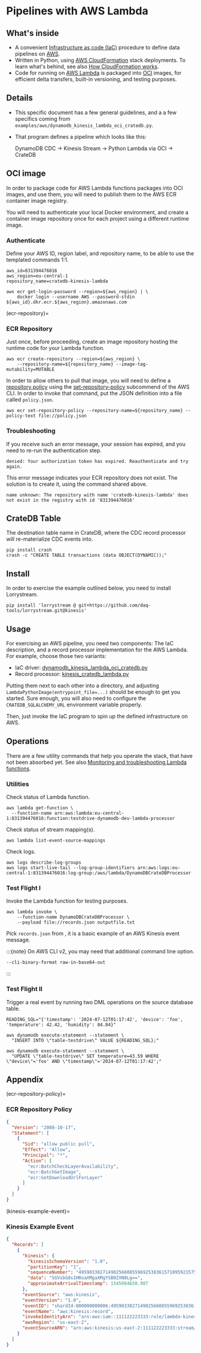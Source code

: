 # Pipelines with AWS Lambda


## What's inside
- A convenient [Infrastructure as code (IaC)] procedure to define data pipelines on [AWS].
- Written in Python, using [AWS CloudFormation] stack deployments. To learn
  what's behind, see also [How CloudFormation works].
- Code for running on [AWS Lambda] is packaged into [OCI] images, for efficient
  delta transfers, built-in versioning, and testing purposes.


## Details
- This specific document has a few general guidelines, and a
  a few specifics coming from `examples/aws/dynamodb_kinesis_lambda_oci_cratedb.py`.
- That program defines a pipeline which looks like this:
  
  DynamoDB CDC -> Kinesis Stream -> Python Lambda via OCI -> CrateDB


## OCI image
In order to package code for AWS Lambda functions packages into OCI images,
and use them, you will need to publish them to the AWS ECR container image
registry.

You will need to authenticate your local Docker environment, and create a
container image repository once for each project using a different runtime
image.

### Authenticate
Define your AWS ID, region label, and repository name, to be able to use
the templated commands 1:1.
```shell
aws_id=831394476016
aws_region=eu-central-1
repository_name=cratedb-kinesis-lambda
```
```shell
aws ecr get-login-password --region=${aws_region} | \
    docker login --username AWS --password-stdin ${aws_id}.dkr.ecr.${aws_region}.amazonaws.com
```

(ecr-repository)=
### ECR Repository
Just once, before proceeding, create an image repository hosting the runtime
code for your Lambda function.
```shell
aws ecr create-repository --region=${aws_region} \
    --repository-name=${repository_name} --image-tag-mutability=MUTABLE
```
In order to allow others to pull that image, you will need to define a
[repository policy] using the [set-repository-policy] subcommend of the AWS CLI.
In order to invoke that command, put the [](project:#ecr-repository-policy)
JSON definition into a file called `policy.json`.
```shell
aws ecr set-repository-policy --repository-name=${repository_name} --policy-text file://policy.json
```

### Troubleshooting
If you receive such an error message, your session has expired, and you need
to re-run the authentication step.
```text
denied: Your authorization token has expired. Reauthenticate and try again.
```

This error message indicates your ECR repository does not exist. The solution
is to create it, using the command shared above.
```text
name unknown: The repository with name 'cratedb-kinesis-lambda' does
not exist in the registry with id '831394476016'
```


## CrateDB Table
The destination table name in CrateDB, where the CDC record
processor will re-materialize CDC events into.
```shell
pip install crash
crash -c "CREATE TABLE transactions (data OBJECT(DYNAMIC));"
```


## Install
In order to exercise the example outlined below, you need to install
Lorrystream.
```shell
pip install 'lorrystream @ git+https://github.com/daq-tools/lorrystream.git@kinesis'
```


## Usage
For exercising an AWS pipeline, you need two components: The IaC description,
and a record processor implementation for the AWS Lambda. For example, choose
those two variants:

- IaC driver: [dynamodb_kinesis_lambda_oci_cratedb.py]
- Record processor: [kinesis_cratedb_lambda.py]

Putting them next to each other into a directory, and adjusting
`LambdaPythonImage(entrypoint_file=...)` should be enough to get you started.
Sure enough, you will also need to configure the `CRATEDB_SQLALCHEMY_URL`
environment variable properly.

Then, just invoke the IaC program to spin up the defined infrastructure on AWS.


## Operations
There are a few utility commands that help you operate the stack, that have not
been absorbed yet. See also [Monitoring and troubleshooting Lambda functions].

### Utilities
Check status of Lambda function.
```shell
aws lambda get-function \
  --function-name arn:aws:lambda:eu-central-1:831394476016:function:testdrive-dynamodb-dev-lambda-processor
```
Check status of stream mapping(s).
```shell
aws lambda list-event-source-mappings
```
Check logs.
```shell
aws logs describe-log-groups
aws logs start-live-tail --log-group-identifiers arn:aws:logs:eu-central-1:831394476016:log-group:/aws/lambda/DynamoDBCrateDBProcessor
```

### Test Flight I
Invoke the Lambda function for testing purposes.
```shell
aws lambda invoke \
    --function-name DynamoDBCrateDBProcessor \
    --payload file://records.json outputfile.txt
```
Pick `records.json` from [](project:#kinesis-example-event), it is a basic
example of an AWS Kinesis event message.

:::{note}
On AWS CLI v2, you may need that additional command line option.
```shell
--cli-binary-format raw-in-base64-out
```
:::

### Test Flight II
Trigger a real event by running two DML operations on the source database table.
```shell
READING_SQL="{'timestamp': '2024-07-12T01:17:42', 'device': 'foo', 'temperature': 42.42, 'humidity': 84.84}"

aws dynamodb execute-statement --statement \
  "INSERT INTO \"table-testdrive\" VALUE ${READING_SQL};"

aws dynamodb execute-statement --statement \
  "UPDATE \"table-testdrive\" SET temperature=43.59 WHERE \"device\"='foo' AND \"timestamp\"='2024-07-12T01:17:42';"
```


## Appendix

(ecr-repository-policy)=
### ECR Repository Policy
```json
{
  "Version": "2008-10-17",
  "Statement": [
    {
      "Sid": "allow public pull",
      "Effect": "Allow",
      "Principal": "*",
      "Action": [
        "ecr:BatchCheckLayerAvailability",
        "ecr:BatchGetImage",
        "ecr:GetDownloadUrlForLayer"
      ]
    }
  ]
}
```

(kinesis-example-event)=
### Kinesis Example Event
```json
{
  "Records": [
    {
      "kinesis": {
        "kinesisSchemaVersion": "1.0",
        "partitionKey": "1",
        "sequenceNumber": "49590338271490256608559692538361571095921575989136588898",
        "data": "SGVsbG8sIHRoaXMgaXMgYSB0ZXN0Lg==",
        "approximateArrivalTimestamp": 1545084650.987
      },
      "eventSource": "aws:kinesis",
      "eventVersion": "1.0",
      "eventID": "shardId-000000000006:49590338271490256608559692538361571095921575989136588898",
      "eventName": "aws:kinesis:record",
      "invokeIdentityArn": "arn:aws:iam::111122223333:role/lambda-kinesis-role",
      "awsRegion": "us-east-2",
      "eventSourceARN": "arn:aws:kinesis:us-east-2:111122223333:stream/lambda-stream"
    }
  ]
}
```


[AWS]: https://en.wikipedia.org/wiki/Amazon_Web_Services
[AWS CloudFormation]: https://docs.aws.amazon.com/AWSCloudFormation/latest/UserGuide/Welcome.html 
[AWS Lambda]: https://en.wikipedia.org/wiki/AWS_Lambda
[dynamodb_kinesis_lambda_oci_cratedb.py]: https://github.com/daq-tools/lorrystream/blob/main/examples/aws/dynamodb_kinesis_lambda_oci_cratedb.py
[example program]: https://github.com/daq-tools/lorrystream/tree/main/examples/aws
[How CloudFormation works]: https://docs.aws.amazon.com/AWSCloudFormation/latest/UserGuide/cloudformation-overview.html
[Infrastructure as code (IaC)]: https://en.wikipedia.org/wiki/Infrastructure_as_code
[kinesis_cratedb_lambda.py]: https://github.com/daq-tools/lorrystream/blob/main/lorrystream/process/kinesis_cratedb_lambda.py
[Monitoring and troubleshooting Lambda functions]: https://docs.aws.amazon.com/lambda/latest/dg/lambda-monitoring.html 
[OCI]: https://en.wikipedia.org/wiki/Open_Container_Initiative
[repository policy]: https://docs.aws.amazon.com/lambda/latest/dg/images-create.html#gettingstarted-images-permissions
[set-repository-policy]: https://docs.aws.amazon.com/cli/latest/reference/ecr/set-repository-policy.html
